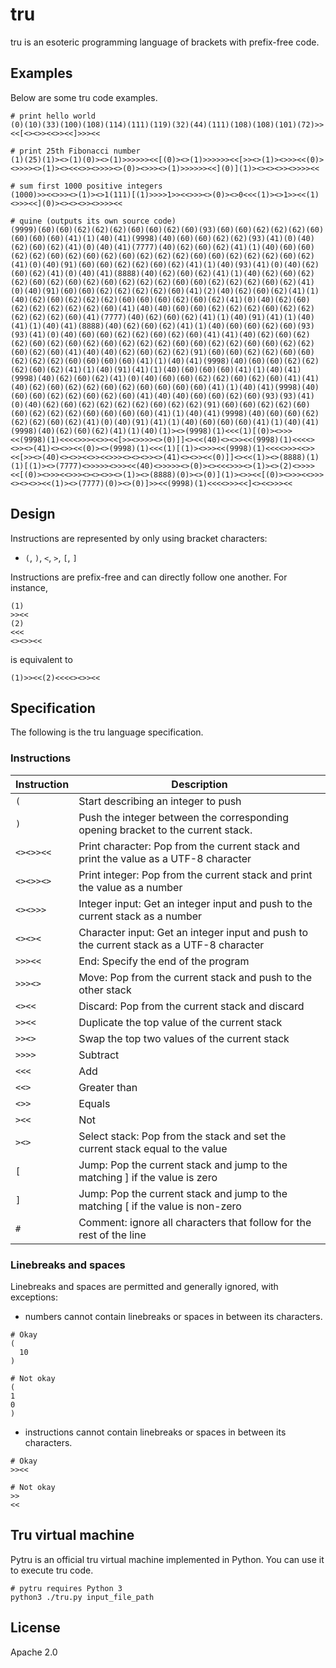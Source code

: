 # tru

tru is an esoteric programming language of brackets with prefix-free code.

## Examples

Below are some tru code examples.

```
# print hello world
(0)(10)(33)(100)(108)(114)(111)(119)(32)(44)(111)(108)(108)(101)(72)>><<[<><>><<>><<]>>><<
```

```
# print 25th Fibonacci number
(1)(25)(1)><>(1)(0)><>(1)>>>>>><<[(0)><>(1)>>>>>><<[>><>(1)><>>><<(0)><>>>><>(1)><><<<>><>>>><>(0)><>>><>(1)>>>>>><<](0)](1)><><><>><>>>><<
```

```
# sum first 1000 positive integers
(1000)>><<>>><>(1)><>1(111)[(1)>>>>1>><<>>><>(0)><>0<<<(1)><>1>><<(1)<>>><<](0)><><><>><>>>><<
```

```
# quine (outputs its own source code)
(9999)(60)(60)(62)(62)(62)(60)(60)(62)(60)(93)(60)(60)(62)(62)(62)(60)(60)(60)(60)(41)(1)(40)(41)(9998)(40)(60)(60)(62)(62)(93)(41)(0)(40)(62)(60)(62)(41)(0)(40)(41)(7777)(40)(62)(60)(62)(41)(1)(40)(60)(60)(62)(62)(60)(62)(60)(62)(60)(62)(62)(62)(60)(60)(62)(62)(62)(60)(62)(41)(0)(40)(91)(60)(60)(62)(62)(60)(62)(41)(1)(40)(93)(41)(0)(40)(62)(60)(62)(41)(0)(40)(41)(8888)(40)(62)(60)(62)(41)(1)(40)(62)(60)(62)(62)(60)(62)(60)(62)(60)(62)(62)(62)(60)(60)(62)(62)(62)(60)(62)(41)(0)(40)(91)(60)(60)(62)(62)(62)(62)(60)(41)(2)(40)(62)(60)(62)(41)(1)(40)(62)(60)(62)(62)(62)(60)(60)(60)(62)(60)(62)(41)(0)(40)(62)(60)(62)(62)(62)(62)(62)(60)(41)(40)(40)(60)(60)(62)(62)(62)(60)(62)(62)(62)(62)(62)(60)(41)(7777)(40)(62)(60)(62)(41)(1)(40)(91)(41)(1)(40)(41)(1)(40)(41)(8888)(40)(62)(60)(62)(41)(1)(40)(60)(60)(62)(60)(93)(93)(41)(0)(40)(60)(60)(62)(62)(60)(62)(60)(41)(41)(40)(62)(60)(62)(62)(60)(62)(60)(62)(60)(62)(62)(62)(60)(60)(62)(62)(60)(60)(62)(62)(60)(62)(60)(41)(40)(40)(62)(60)(62)(62)(91)(60)(60)(62)(62)(60)(60)(62)(62)(62)(60)(60)(60)(60)(41)(1)(40)(41)(9998)(40)(60)(60)(62)(62)(62)(60)(62)(41)(1)(40)(91)(41)(1)(40)(60)(60)(60)(41)(1)(40)(41)(9998)(40)(62)(60)(62)(41)(0)(40)(60)(60)(62)(62)(60)(62)(60)(41)(41)(40)(62)(60)(62)(62)(60)(62)(60)(60)(60)(60)(41)(1)(40)(41)(9998)(40)(60)(60)(62)(62)(60)(62)(60)(41)(40)(40)(60)(60)(62)(60)(93)(93)(41)(0)(40)(62)(60)(62)(62)(62)(62)(60)(62)(62)(91)(60)(60)(62)(62)(60)(60)(62)(62)(62)(60)(60)(60)(60)(41)(1)(40)(41)(9998)(40)(60)(60)(62)(62)(62)(60)(62)(41)(0)(40)(91)(41)(1)(40)(60)(60)(60)(41)(1)(40)(41)(9998)(40)(62)(60)(62)(41)(1)(40)(1)><>(9998)(1)<<<(1)[(0)><>>><<(9998)(1)<<<<>>><<>><<[>><>>>><>(0)]]<><<(40)<><>><<(9998)(1)<<<<><>><>(41)<><>><<(0)><>(9998)(1)<<<(1)[(1)><>>><<(9998)(1)<<<<>>><<>><<[>><>(40)<><>><<>><<>>><><><>><>(41)<><>><<(0)]]<><<(1)><>(8888)(1)(1)[(1)><>(7777)<>>>>><>>><<(40)<>>>>><>(0)><><<<>>><>(1)><>(2)<>>>><<[(0)><>>><<>>><><><>><>(1)><>(8888)(0)><>(0)](1)><>><<[(0)><>>><<>>><><><>><<(1)><>(7777)(0)><>(0)]>><<(9998)(1)<<<<>>><<]<><<>>><<
```

## Design

Instructions are represented by only using bracket characters:

* `(`, `)`, `<`, `>`, `[`, `]`

Instructions are prefix-free and can directly follow one another. For instance,

```
(1)
>><<
(2)
<<<
<><>><<
```

is equivalent to

```
(1)>><<(2)<<<<><>><<
```

## Specification

The following is the tru language specification.

### Instructions

| Instruction  |  Description |
|---|---|
| `(`  |  Start describing an integer to push |
| `)`  | Push the integer between the corresponding opening bracket to the current stack.  |
| `<><>><<`  | Print character: Pop from the current stack and print the value as a UTF-8 character  |
| `<><>><>`  |  Print integer: Pop from the current stack and print the value as a number |
| `<><>>>`  | Integer input: Get an integer input and push to the current stack as a number |
| `<><><`  | Character input: Get an integer input and push to the current stack as a UTF-8 character |
| `>>><<`  | End: Specify the end of the program  |
| `>>><>`  | Move: Pop from the current stack and push to the other stack |
| `<><<`  |  Discard: Pop from the current stack and discard |
| `>><<`  | Duplicate the top value of the current stack  |
| `>><>`  |  Swap the top two values of the current stack |
| `>>>>`  |  Subtract |
| `<<<`  | Add  |
| `<<>`  |  Greater than |
| `<>>`  | Equals  |
| `><<`  | Not  |
| `><>`  | Select stack: Pop from the stack and set the current stack equal to the value  |
| `[`  | Jump: Pop the current stack and jump to the matching ] if the value is zero  |
| `]`  | Jump: Pop the current stack and jump to the matching [ if the value is non-zero   |
| `#`  | Comment: ignore all characters that follow for the rest of the line |

### Linebreaks and spaces

Linebreaks and spaces are permitted and generally ignored, with exceptions:

* numbers cannot contain linebreaks or spaces in between its characters.

```
# Okay
(
  10
)

# Not okay
(
1
0
)
```

* instructions cannot contain linebreaks or spaces in between its characters.

```
# Okay
>><<

# Not okay
>>
<<
```

## Tru virtual machine

Pytru is an official tru virtual machine implemented in Python. You can use it to execute tru code.

```
# pytru requires Python 3
python3 ./tru.py input_file_path
```

## License

Apache 2.0
